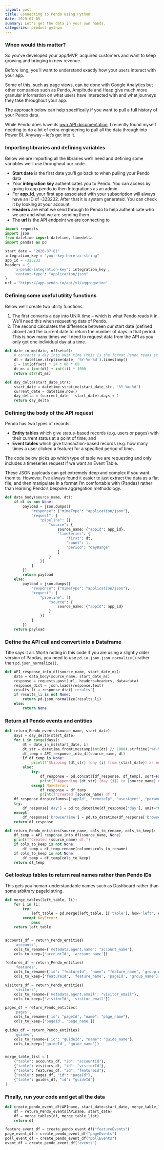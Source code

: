 ```yaml
---
layout: post
title: Connecting to Pendo using Python
date: 2020-07-05
summary: Let's get the data in your own hands.
categories: product python
---
```


### When would this matter?

So you’ve developed your app/MVP, acquired customers and want to keep growing and bringing in new revenue.

Before long, you’ll want to understand exactly how your users interact with your app.

Some of this, such as page views, can be done with Google Analytics but other companies such as Pendo, Amplitude and Heap give much more granular information on what users have interacted with and what journeys they take throughout your app.

The approach below can help specifically if you want to pull a full history of your Pendo data.

While Pendo does have its [own API documentation](https://developers.pendo.io/docs/), I recently found myself needing to do a lot of extra engineering to pull all the data through into Power BI. Anyway – let’s get into it.

### Importing libraries and defining variables

Below we are importing all the libraries we’ll need and defining some variables we’ll use throughout our code.

- **Start date** is the first date you’ll go back to when pulling your Pendo data
- Your **integration key** authenticates you to Pendo. You can access by going to app.pendo.io then Integrations as an admin
- For **app_id**, your first app associated with your subscription will always have an ID of -323232. After that it is system generated. You can check it by looking at your account.
- **Headers** are what we send through to Pendo to help authenticate who we are and what we are sending them
- The **url** is the API endpoint we are connecting to

```python
import requests
import json
from datetime import datetime, timedelta
import pandas as pd

start_date = "2020-07-01"
integration_key = "your-key-here-as-string"
app_id = -323232
headers = {
    'x-pendo-integration-key': integration_key ,
    'content-type': "application/json"
}
url = "https://app.pendo.io/api/v1/aggregation"
```

### Defining some useful utility functions

Below we’ll create two utility functions.

1. The first converts a day into UNIX time – which is what Pendo reads it in. We’ll need this when requesting data of Pendo.
2. The second calculates the difference between our start date (defined above) and the current date to return the number of days in that period. This is how many times we’ll need to request data from the API as you only get one individual day at a time.

```python
def date_in_ms(date, offset=0):
    # converts a day into UNIX time (this is the format Pendo reads it in)
    dt = datetime.strptime(date, '%Y-%m-%d').timestamp()
    i = int(offset) * 24 * 60 * 60
    dt_ms = (int(dt) + int(i)) * 1000
    return str(dt_ms)

def day_delta(start_date_str):
    start_date = datetime.strptime(start_date_str, '%Y-%m-%d')
    current_date = datetime.now()
    day_delta = (current_date - start_date).days + 1
    return day_delta
```

### Defining the body of the API request

Pendo has two types of records.

- **Entity tables** which give status-based records (e.g. users or pages) with their current status at a point of time; and
- **Event tables** which give transaction-based records (e.g. how many times a user clicked a feature) for a specified period of time.

The code below picks up which type of table we are requesting and only includes a timeseries request if we want an Event Table.

These JSON payloads can get extremely deep and complex if you want them to. However, I’ve always found it easier to just extract the data as a flat file, and then manipulate in a format I’m comfortable with (Pandas) rather than learning Pendo’s bespoke aggregation methodology.

```python
def data_body(source_name, dt):
    if dt is not None:
        payload = json.dumps({
            "response": {"mimeType": "application/json"},
            "request": {
                "pipeline": [{
                    "source": {
                        source_name: {"appId": app_id},
                        "timeSeries": {
                            "first": dt,
                            "count": 1,
                            "period": "dayRange"
                        }
                    }
                }]
            }
        })
        return payload
    else:
        payload = json.dumps({
            "response": {"mimeType": "application/json"},
            "request": {
                "pipeline": [{
                    "source": {
                        source_name: {"appId": app_id}
                    }
                }]
            }
        })
    return payload
```

### Define the API call and convert into a Dataframe

Title says it all. Worth noting in this code if you are using a slightly older version of Pandas, you need to use `pd.io.json.json_normalize()` rather than `pd.json_normalize()`.

```python
def API_response_into_df(source_name, start_date_ms):
    data = data_body(source_name, start_date_ms)
    response = requests.post(url, headers=headers, data=data)
    response_dict = json.loads(response.text)
    results_li = response_dict['results']
    if results_li is not None:
        return pd.json_normalize(results_li)
    else:
        return None
```

### Return all Pendo events and entities

```python
def return_Pendo_events(source_name, start_date):
    days = day_delta(start_date)
    for i in range(days):
        dt = date_in_ms(start_date, i)
        dt_str = datetime.fromtimestamp(int(dt) // 1000).strftime('%Y-%m-%d')
        df_temp = API_response_into_df(source_name, dt)
        if df_temp is None:
            print(f"Skipping {dt_str} (day {i} from {start_date}) as no results returned.")
        else:
            try:
                df_response = pd.concat([df_response, df_temp], sort=False)
                print(f"Appending {dt_str} (day {i}) to {source_name} df.")
            except NameError:
                df_response = df_temp
                print(f"Created {source_name} df.")
    df_response.drop(columns=["appId", "remoteIp", "userAgent", "parameters"], inplace=True, errors='ignore')
    try:
        df_response['day'] = pd.to_datetime(df_response['day'], unit="ms").dt.strftime('%Y-%m-%d')
    except:
        df_response['browserTime'] = pd.to_datetime(df_response['browserTime'], unit="ms").dt.strftime('%Y-%m-%d %H:%M')
    return df_response

def return_Pendo_entities(source_name, cols_to_rename, cols_to_keep):
    df_temp = API_response_into_df(source_name, None)
    print(f"Created {source_name} df.")
    if cols_to_keep is not None:
        df_temp = df_temp.rename(columns=cols_to_rename)
    if cols_to_keep is not None:
        df_temp = df_temp[cols_to_keep]
    return df_temp
```

### Get lookup tables to return real names rather than Pendo IDs

This gets you human-understandable names such as Dashboard rather than some arbitrary pageId string.

```python
def merge_tables(left_table, li):
    for i in li:
        try:
            left_table = pd.merge(left_table, i['table'], how='left', on=i['id'])
        except KeyError:
            pass
    return left_table


accounts_df = return_Pendo_entities(
    'accounts',
    cols_to_rename={'metadata.agent.name': "account_name"},
    cols_to_keep=['accountId', 'account_name'])

features_df = return_Pendo_entities(
    'features',
    cols_to_rename={'id': "featureId", "name": "feature_name", 'group.name': "group_name"},
    cols_to_keep=['featureId', 'feature_name', 'pageId', 'group_name'])

visitors_df = return_Pendo_entities(
    'visitors',
    cols_to_rename={'metadata.agent.email': "visitor_email"},
    cols_to_keep=['visitorId', 'visitor_email'])

pages_df = return_Pendo_entities(
    'pages',
    cols_to_rename={'id': "pageId", "name": "page_name"},
    cols_to_keep=['pageId', 'page_name'])

guides_df = return_Pendo_entities(
    'guides',
    cols_to_rename={'id': "guideId", "name": "guide_name"},
    cols_to_keep=['guideId', 'guide_name'])


merge_table_list = [
    {"table": accounts_df, "id": "accountId"},
    {"table": visitors_df, "id": "visitorId"},
    {"table": features_df, "id": "featureId"},
    {"table": pages_df, "id": "pageId"},
    {"table": guides_df, "id": "guideId"}
]
```

### Finally, run your code and get all the data

```python
def create_pendo_event_df(APIname, start_date=start_date, merge_table_list=merge_table_list):
    df = return_Pendo_events(APIname, start_date)
    df = merge_tables(df, merge_table_list)
    return df

feature_event_df = create_pendo_event_df("featureEvents")
page_event_df = create_pendo_event_df("pageEvents")
poll_event_df = create_pendo_event_df("pollEvents")
event_df = create_pendo_event_df("events")
```
